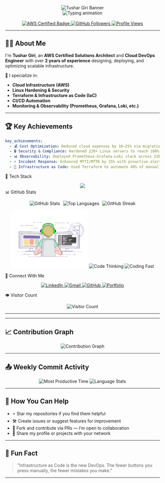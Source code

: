 <!-- Ultimate Enhanced GitHub README for Tushar Giri -->

<!-- Profile Header and Banner -->
<div align="center">
  <img src="https://capsule-render.vercel.app/api?type=waving&color=gradient&customColorList=6,11,20&height=200&section=header&text=Tushar%20Giri&fontSize=80&fontAlignY=35&animation=twinkling&fontColor=fff" alt="Tushar Giri Banner" />
</div>

<!-- Typing Animation -->
<div align="center">
  <img src="https://readme-typing-svg.herokuapp.com?font=Fira+Code&size=28&duration=3000&pause=1000&color=6366F1&center=true&vCenter=true&width=1200&lines=AWS+Certified+Solutions+Architect+|+DevOps+Engineer;Kubernetes+|+Terraform+|+CI/CD+Automation;Building+Secure%2C+Scalable%2C+and+Cost-Optimized+Cloud+Infra+🚀" alt="Typing animation">
</div>

<br/>

<!-- Badges -->
<div align="center">
  <a href="https://www.credly.com/badges/823c4ebe-e54c-4ff5-80a2-5d77236ef1b4/public_url" target="_blank">
    <img src="https://img.shields.io/badge/Certification-AWS%20Solutions%20Architect-FF9900?style=for-the-badge&logo=amazon-aws&logoColor=white" alt="AWS Certified Badge"/>
  </a>
  <a href="https://github.com/importtushar?tab=followers" target="_blank">
    <img src="https://img.shields.io/github/followers/importtushar?label=Followers&style=for-the-badge&color=6366f1" alt="GitHub Followers"/>
  </a>
  <a href="https://github.com/importtushar" target="_blank">
    <img src="https://komarev.com/ghpvc/?username=importtushar&label=Profile+Views&color=6366f1&style=for-the-badge" alt="Profile Views"/>
  </a>
</div>

---

## 👨‍💻 About Me

I'm **Tushar Giri**, an **AWS Certified Solutions Architect** and **Cloud DevOps Engineer** with over **2 years of experience** designing, deploying, and optimizing scalable infrastructure.

🔧 I specialize in:

- **Cloud Infrastructure (AWS)**
- **Linux Hardening & Security**
- **Terraform & Infrastructure as Code (IaC)**
- **CI/CD Automation**
- **Monitoring & Observability (Prometheus, Grafana, Loki, etc.)**

---

## 🏆 Key Achievements

```yaml
key_achievements:
  - 💰 Cost Optimization: Reduced cloud expenses by 10–25% via migration and architecture redesign.
  - 🔒 Security & Compliance: Hardened 220+ Linux servers to reach 100% CIS compliance.
  - 📊 Observability: Deployed Prometheus-Grafana-Loki stack across 220+ production & DR servers.
  - ⚡ Incident Response: Enhanced MTTI/MTTR by 25% with proactive alerting & central logging.
  - 🧩 Infrastructure as Code: Used Terraform to automate 40% of manual AWS infrastructure provisioning.
```

🚀 Tech Stack
<div align="center"> <img src="https://skillicons.dev/icons?i=aws,docker,java,spring,terraform,linux,prometheus,grafana,git,github,gitlab,python,vscode,kubernetes" /> </div>
📊 GitHub Stats

<div align="center" style="display: flex; flex-wrap: wrap; justify-content: center; gap: 10px;">

  <img 
    src="https://github-readme-stats.vercel.app/api?username=importtushar&show_icons=true&theme=react&hide_border=true&count_private=true" 
    alt="GitHub Stats" 
    style="max-width: 100%; width: 300px;"
  />

  <img 
    src="https://github-readme-stats.vercel.app/api/top-langs/?username=importtushar&layout=compact&theme=react&hide_border=true" 
    alt="Top Languages" 
    style="max-width: 100%; width: 300px;"
  />

  <img 
    src="https://streak-stats.vercel.app?user=importtushar&theme=react&hide_border=true" 
    alt="GitHub Streak" 
    style="max-width: 100%; width: 300px;"
  />

</div>




<div align="center"> <img src="https://raw.githubusercontent.com/devSouvik/devSouvik/master/gif3.gif" width="250" alt="Terminal Coding" /> <img src="https://media.giphy.com/media/qgQUggAC3Pfv687qPC/giphy.gif" width="250" alt="Code Thinking" /> <img src="https://media.giphy.com/media/L1R1tvI9svkIWwpVYr/giphy.gif" width="250" alt="Coding Fast" /> </div>

🤝 Connect With Me
<div align="center"> <a href="https://www.linkedin.com/in/tushar-giri-871961216/" target="_blank"> <img src="https://skillicons.dev/icons?i=linkedin" width="48" alt="LinkedIn" /> </a> <a href="mailto:Tushargiri9901@gmail.com" target="_blank"> <img src="https://skillicons.dev/icons?i=gmail" width="48" alt="Gmail" /> </a> <a href="https://github.com/importtushar" target="_blank"> <img src="https://skillicons.dev/icons?i=github" width="48" alt="GitHub" /> </a> <a href="https://tushar-updated-portofolio.web.app/" target="_blank"> <img src="https://skillicons.dev/icons?i=vercel" width="48" alt="Portfolio" /> </a> </div>

👁 Visitor Count
<div align="center">
  <img src="https://count.getloli.com/get/@importtushar?theme=rule34" alt="Visitor Count" />
</div>

---


<!-- <div align="center">
📌 Featured Projects
  <a href="https://github.com/importtushar/devops-bootcamp" target="_blank">
    <img align="center" src="https://github-readme-stats.vercel.app/api/pin/?username=importtushar&repo=devops-bootcamp&theme=tokyonight&hide_border=true" />
  </a>
  <a href="https://github.com/importtushar/aws-iac-blueprints" target="_blank">
    <img align="center" src="https://github-readme-stats.vercel.app/api/pin/?username=importtushar&repo=aws-iac-blueprints&theme=tokyonight&hide_border=true" />
  </a>
</div> -->

---

## 📈 Contribution Graph

<div align="center">
  <img src="https://github-readme-activity-graph.vercel.app/graph?username=importtushar&bg_color=1a1b27&color=6c63ff&line=5c5cce&point=ffffff&area=true&hide_border=true" alt="Contribution Graph" />
</div>

---

## 📤 Weekly Commit Activity

<div align="center">
  <img src="https://github-profile-summary-cards.vercel.app/api/cards/productive-time?username=importtushar&theme=tokyonight&utcOffset=5" alt="Most Productive Time" />
  <img src="https://github-profile-summary-cards.vercel.app/api/cards/repos-per-language?username=importtushar&theme=tokyonight" alt="Language Stats" />
</div>

---

## 🤔 How You Can Help

- ⭐ Star my repositories if you find them helpful
- 🛠 Create issues or suggest features for improvement
- 🔗 Fork and contribute via PRs — I’m open to collaboration
- 📢 Share my profile or projects with your network

---

## 🧠 Fun Fact

> "Infrastructure as Code is the new DevOps. The fewer buttons you press manually, the fewer mistakes you make."

---


